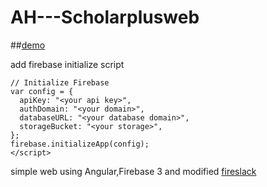 # AH---Scholarplusweb

##<a href="http://scholar.teamsata.xyz">demo</a>

add firebase initialize script
```<script>
// Initialize Firebase
var config = {
  apiKey: "<your api key>",
  authDomain: "<your domain>",
  databaseURL: "<your database domain>",
  storageBucket: "<your storage>",
};
firebase.initializeApp(config);
</script>
```

simple web using Angular,Firebase 3 and modified  <a href="https://thinkster.io/angularfire-slack-tutorial">fireslack</a>
